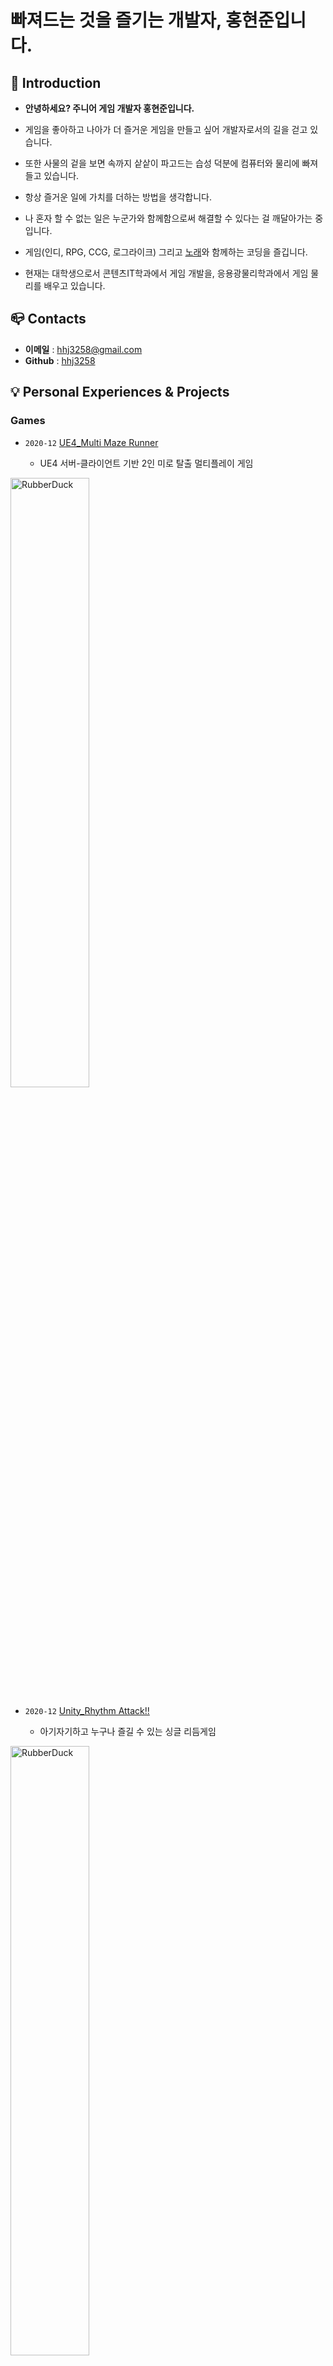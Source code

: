 # **빠져드는 것을 즐기는 개발자, 홍현준입니다.**

## :raised_hands: Introduction
- **안녕하세요? 주니어 게임 개발자 홍현준입니다.**
- 게임을 좋아하고 나아가 더 즐거운 게임을 만들고 싶어 개발자로서의 길을 걷고 있습니다.

- 또한 사물의 겉을 보면 속까지 샅샅이 파고드는 습성 덕분에 컴퓨터와 물리에 빠져들고 있습니다.

- 항상 즐거운 일에 가치를 더하는 방법을 생각합니다.

- 나 혼자 할 수 없는 일은 누군가와 함께함으로써 해결할 수 있다는 걸 깨달아가는 중입니다.

- 게임(인디, RPG, CCG, 로그라이크) 그리고 [노래](https://www.youtube.com/watch?v=nxKfi-6EtmY)와 함께하는 코딩을 즐깁니다.

- 현재는 대학생으로서 콘텐츠IT학과에서 게임 개발을, 응용광물리학과에서 게임 물리를 배우고 있습니다.


## :mailbox_closed: Contacts

- **이메일** : hhj3258@gmail.com
- **Github** : [hhj3258](https://github.com/hhj3258)

## :bulb: Personal Experiences & Projects

### Games
- `2020-12` [UE4_Multi Maze Runner](https://github.com/hhj3258/UE4_MultiMazeRunner)

  -  UE4 서버-클라이언트 기반 2인 미로 탈출 멀티플레이 게임

<img src="https://user-images.githubusercontent.com/70702088/116792211-31dc5000-aafa-11eb-875f-ac9cb8ae9b62.png" width="50%" height="50%" title="px(픽셀) 크기 설정" alt="RubberDuck"></img>

- `2020-12` [Unity_Rhythm Attack!!](https://github.com/hhj3258/Unity_RhythmAttack)

  -  아기자기하고 누구나 즐길 수 있는 싱글 리듬게임

<img src="https://user-images.githubusercontent.com/70702088/116793173-09575480-ab00-11eb-8a8f-c39fafe1f402.png" width="50%" height="50%" title="px(픽셀) 크기 설정" alt="RubberDuck"></img>

- `2020-09` [UnityVR_ZombieZone](https://github.com/hhj3258/UnityVR_FPS_ZombieZone)

  -  Unity VR FPS 생존 게임   

<img src="https://user-images.githubusercontent.com/70702088/116792147-ddd16b80-aaf9-11eb-9cd7-e482d562e1d8.png" width="50%" height="50%" title="px(픽셀) 크기 설정" alt="RubberDuck"></img>

- `2021-03 ~` [GamePhysics_RealisticCarPhysics](https://github.com/hhj3258/GamePhysics_RealisticCarPhysics)

  -  실제적인 자동차 물리의 이해와 구현

### Other Projects

- `2020-06` [JTable_경기도 지역화폐 API 지도](https://github.com/hhj3258/JAVA_Gyeonggi-do_LocalCurrency_API_Table-Map)
  -  JAVA Swing Table와 공공데이터 API를 이용한 지역화폐가맹점 지도

- `2020-12` [Logisim_Keyboard&TTY Simulator](https://www.youtube.com/watch?v=qYIJJDbaYM8)
  -  Logisim Mips Processor Keyboard&TTY를 이용한 문답 시뮬레이션

- `2021-01` [WinForm_세출예산 자동화 툴](https://github.com/hhj3258/ExpenditureBudgets_AutomationProgram)
  -  세출예산 업무 자동화 툴

### Toy Projects

- `2021-01` [WinForm_원신 데미지 계산기](https://github.com/hhj3258/Genshin_DamageFormulaCalculator)

  -  원신 데미지 공식 기반 계산 자동화 툴

## :wrench: Skills

### Languages
**C#**
- Unity 캐릭터 기반 리듬게임 개발   
- WindowForm
- GoogleVRForUnity을 이용한 VR 게임 개발   
- 실제 물리 공식을 활용한 자동차 시뮬레이션 개발   
- PDF와 EXCEL 라이브러리 활용을 통한 파싱 프로그램 개발   

**C++**
- UE4 C++ 기반 프로그래밍 기본적 이해   
- 제네릭, STL을 이해하고 활용이 가능합니다.   

**JAVA** 
- 스윙테이블과 API를 이용한 프로그램 개발   


### 게임물리학
게임물리학의 고전역학 수준의 이해와 구현이 가능합니다.
- [GamePhysics_RealisticCarPhysics](https://github.com/hhj3258/GamePhysics_RealisticCarPhysics)

### 컴퓨터 그래픽스
컴퓨터 그래픽스의 이해를 가지고 있습니다.
- 선형보간
- 텍스쳐 필터링

### 서버 & 네트워크
서버-클라이언트 구조를 이해하고 UE4로 구현하였습니다.
- [UE4_Multi Maze Runner](https://github.com/hhj3258/UE4_MultiMazeRunner)

공공데이터 API를 활용할 수 있습니다.
- [JTable_경기도 지역화폐 API 지도](https://github.com/hhj3258/JAVA_Gyeonggi-do_LocalCurrency_API_Table-Map)

### 클라우드
클라우드 컴퓨팅의 기초를 이해하고 AWS의 기본적 기능을 사용할 수 있습니다.   
로드밸런서의 이해 및 구현을 할 수 있습니다.
- [Simple_LoadBalancer](https://github.com/hhj3258/Simple_LB)
- Docker : 컨테이너 구동 및 관리, 웹 서버 구동
- AWS : EC2 가상머신 구동, Lambda, SDK

### 전산학
아래 교과목들을 이수했습니다.
- 알고리즘
- 자료구조
- 컴퓨터구조
- 컴파일러구성

## :necktie: 경력

- `2020-06 ~ 2020-08` [(주)임팩시스](https://www.impacsys.co.kr/) 전략기획실 인턴
- `2020-12 ~ 2021-02` [(주)임팩시스](https://www.impacsys.co.kr/) 전략기획실 인턴

## :surfer: 대외활동
- `2020-04` 한경 앱 아이디어 챌린지 참가
- `2020-07` 2020 강원 캠퍼스 특허전략경진대회 참가
- `2020-11` **장려상** [SW Week Coding Festival](https://swweek.hallym.ac.kr/html/contest_02.php)
- `2021-04` [한국인디게임협회 주관 인디오락실 아이엠그라운드](https://www.youtube.com/watch?v=ovJMKrw8jys) - **2:20:05**

## :pencil: 교육이수
- JSP와 servlet을 이용한 핵심 자바 웹 서버 프로그래밍
- 누구나 할 수 있는 가상현실(VR) 콘텐츠 제작
- 오픈소스와 클라우드 (사례로 보는 공개SW 클라우드의 구축과 활용)
- Github와 sourcetree를 이용한 SW개발 형상 관리 방법
- [SW빌리지]보안-블록체인
